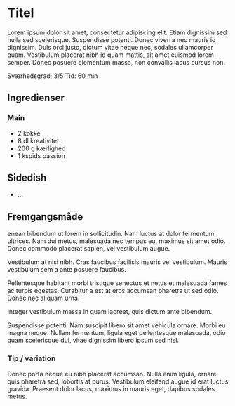 # Titel

Lorem ipsum dolor sit amet, consectetur adipiscing elit. Etiam dignissim sed
nulla sed scelerisque. Suspendisse potenti. Donec viverra nec mauris id
dignissim. Duis orci justo, dictum vitae neque nec, sodales ullamcorper quam.
Vestibulum placerat nibh id quam mattis, sit amet euismod lorem semper. Donec
posuere elementum massa, non convallis lacus cursus non.
<!-- Indledning, teaser -->

Sværhedsgrad: 3/5
Tid: 60 min

## Ingredienser
### Main
 - 2		kokke
 - 8 dl		kreativitet
 - 200 g 	kærlighed
 - 1 kspids	passion

## Sidedish
 - ...

## Fremgangsmåde
enean bibendum ut lorem in sollicitudin. Nam luctus at dolor fermentum ultrices.
Nam dui metus, malesuada nec tempus eu, maximus sit amet odio. Donec commodo
placerat sapien, vel vestibulum augue.

Vestibulum at nisi nibh. Cras faucibus facilisis mauris vel vestibulum. Mauris
vestibulum sem a ante posuere faucibus.

Pellentesque habitant morbi tristique senectus et netus et malesuada fames ac
turpis egestas. Curabitur a est at eros accumsan pharetra ut sed odio. Donec nec
aliquam urna.

Integer vestibulum massa in quam laoreet, quis dictum ante bibendum.

Suspendisse potenti. Nam suscipit libero sit amet vehicula ornare. Morbi eu
magna neque. Nullam fermentum, ligula eget pellentesque malesuada, odio quam
scelerisque dui, vitae dignissim libero ipsum sed nisl.


### Tip / variation
Donec porta neque eu nibh placerat accumsan. Nulla enim ligula, ornare quis
pharetra sed, lobortis at purus. Vestibulum eleifend augue id erat luctus
gravida. Praesent dolor lacus, maximus in mauris eget, dapibus sodales metus.


